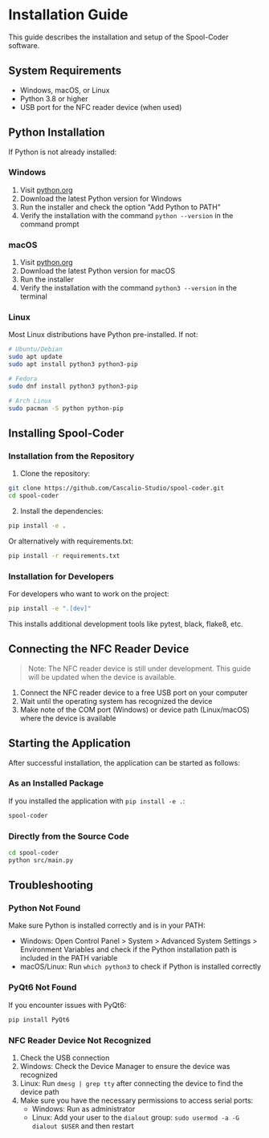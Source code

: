 # Installation Guide

This guide describes the installation and setup of the Spool-Coder software.

## System Requirements

- Windows, macOS, or Linux
- Python 3.8 or higher
- USB port for the NFC reader device (when used)

## Python Installation

If Python is not already installed:

### Windows

1. Visit [python.org](https://www.python.org/downloads/)
2. Download the latest Python version for Windows
3. Run the installer and check the option "Add Python to PATH"
4. Verify the installation with the command `python --version` in the command prompt

### macOS

1. Visit [python.org](https://www.python.org/downloads/)
2. Download the latest Python version for macOS
3. Run the installer
4. Verify the installation with the command `python3 --version` in the terminal

### Linux

Most Linux distributions have Python pre-installed. If not:

```bash
# Ubuntu/Debian
sudo apt update
sudo apt install python3 python3-pip

# Fedora
sudo dnf install python3 python3-pip

# Arch Linux
sudo pacman -S python python-pip
```

## Installing Spool-Coder

### Installation from the Repository

1. Clone the repository:

```bash
git clone https://github.com/Cascalio-Studio/spool-coder.git
cd spool-coder
```

2. Install the dependencies:

```bash
pip install -e .
```

Or alternatively with requirements.txt:

```bash
pip install -r requirements.txt
```

### Installation for Developers

For developers who want to work on the project:

```bash
pip install -e ".[dev]"
```

This installs additional development tools like pytest, black, flake8, etc.

## Connecting the NFC Reader Device

> Note: The NFC reader device is still under development. This guide will be updated when the device is available.

1. Connect the NFC reader device to a free USB port on your computer
2. Wait until the operating system has recognized the device
3. Make note of the COM port (Windows) or device path (Linux/macOS) where the device is available

## Starting the Application

After successful installation, the application can be started as follows:

### As an Installed Package

If you installed the application with `pip install -e .`:

```bash
spool-coder
```

### Directly from the Source Code

```bash
cd spool-coder
python src/main.py
```

## Troubleshooting

### Python Not Found

Make sure Python is installed correctly and is in your PATH:

- Windows: Open Control Panel > System > Advanced System Settings > Environment Variables and check if the Python installation path is included in the PATH variable
- macOS/Linux: Run `which python3` to check if Python is installed correctly

### PyQt6 Not Found

If you encounter issues with PyQt6:

```bash
pip install PyQt6
```

### NFC Reader Device Not Recognized

1. Check the USB connection
2. Windows: Check the Device Manager to ensure the device was recognized
3. Linux: Run `dmesg | grep tty` after connecting the device to find the device path
4. Make sure you have the necessary permissions to access serial ports:
   - Windows: Run as administrator
   - Linux: Add your user to the `dialout` group: `sudo usermod -a -G dialout $USER` and then restart
